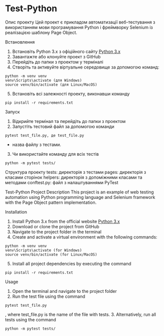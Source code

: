 # Test-Python
Опис проекту
Цей проект є прикладом автоматизації веб-тестування з використанням мови програмування Python і фреймворку Selenium із реалізацією шаблону Page Object.

Встановлення
1. Встановіть Python 3.x з офіційного сайту 
[Python 3.x](https://www.python.org/downloads/)
2. Завантажте або клонуйте проект з GitHub
3. Перейдіть до папки з проектом у терміналі
4. Створіть та активуйте віртуальне середовище за допомогою команд:
```
python -m venv venv
venv\Scripts\activate (для Windows)
source venv/bin/activate (для Linux/MacOS)
```
5. Встановіть всі залежності проекту, виконавши команду 
```
pip install -r requirements.txt
```

Запуск
1. Відкрийте термінал та перейдіть до папки з проектом
2. Запустіть тестовий файл за допомогою команди
```
pytest test_file.py, де test_file.py
```
- назва файлу з тестами.
3. Чи використайте команду для всіх тестів
```
python -m pytest tests/
```

Структура проекту
tests: директорія з тестами
pages: директорія з класами сторінок
helpers: директорія з допоміжними класами та методами
conftest.py: файл з налаштуваннями PyTest

Test-Python
Project Description
This project is an example of web testing automation using Python programming language and Selenium framework with the Page Object pattern implementation.

Installation

1. Install Python 3.x from the official website
[Python 3.x](https://www.python.org/downloads/)
2. Download or clone the project from GitHub
3. Navigate to the project folder in the terminal
4. Create and activate a virtual environment with the following commands:
```
python -m venv venv
venv\Scripts\activate (for Windows)
source venv/bin/activate (for Linux/MacOS)
```
5. Install all project dependencies by executing the command
```
pip install -r requirements.txt
```

Usage

1. Open the terminal and navigate to the project folder
2. Run the test file using the command
```
pytest test_file.py
```
, where test_file.py is the name of the file with tests.
3. Alternatively, run all tests using the command
```
python -m pytest tests/
```
